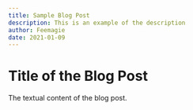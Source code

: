 ```yaml
---
title: Sample Blog Post
description: This is an example of the description
author: Feemagie
date: 2021-01-09
---
```


# Title of the Blog Post

The textual content of the blog post.